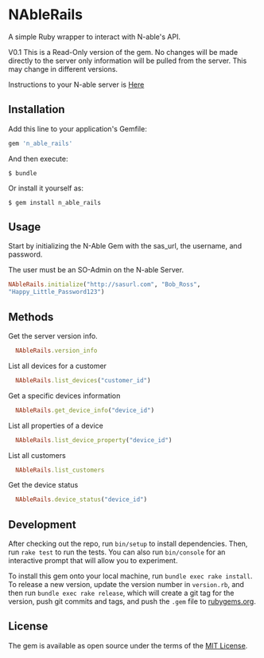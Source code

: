 # NAbleRails

A simple Ruby wrapper to interact with N-able's API.

V0.1 This is a Read-Only version of the gem. 
  No changes will be made directly to the server only information will
  be pulled from the server. This may change in different versions.

Instructions to your N-able server is
[Here](https://secure.n-able.com/webhelp/NC_9-1-0_SO_en/Content/SA_docs/API_Level_Integration/API_Integration_WebServiceLevel.html)

## Installation

Add this line to your application's Gemfile:

```ruby
gem 'n_able_rails'
```

And then execute:

    $ bundle

Or install it yourself as:

    $ gem install n_able_rails

## Usage

Start by initializing the N-Able Gem with the sas_url, the username, and
password.

The user must be an SO-Admin on the N-able Server.

```ruby
NAbleRails.initialize("http://sasurl.com", "Bob_Ross",
"Happy_Little_Password123")
```

## Methods

Get the server version info.

```ruby
  NAbleRails.version_info
```

List all devices for a customer
```ruby
  NAbleRails.list_devices("customer_id")
```

Get a specific devices information
```ruby
  NAbleRails.get_device_info("device_id")
```

List all properties of a device
```ruby
  NAbleRails.list_device_property("device_id")
```

List all customers
```ruby
  NAbleRails.list_customers
```

Get the device status
```ruby
  NAbleRails.device_status("device_id")
```

## Development

After checking out the repo, run `bin/setup` to install dependencies. Then, run `rake test` to run the tests. You can also run `bin/console` for an interactive prompt that will allow you to experiment.

To install this gem onto your local machine, run `bundle exec rake install`. To release a new version, update the version number in `version.rb`, and then run `bundle exec rake release`, which will create a git tag for the version, push git commits and tags, and push the `.gem` file to [rubygems.org](https://rubygems.org).

## License

The gem is available as open source under the terms of the [MIT License](http://opensource.org/licenses/MIT).

